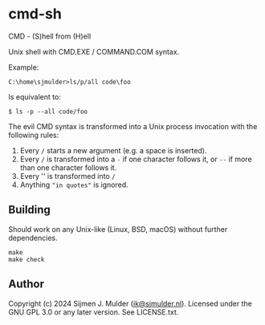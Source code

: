 cmd-sh
======
CMD - (S)hell from (H)ell

Unix shell with CMD.EXE / COMMAND.COM syntax.

Example:

    C:\home\sjmulder>ls/p/all code\foo

Is equivalent to:

    $ ls -p --all code/foo

The evil CMD syntax is transformed into a Unix process invocation with
the following rules:

 1. Every `/` starts a new argument (e.g. a space is inserted).
 2. Every `/` is transformed into a `-` if one character follows it, or
    `--` if more than one character follows it.
 3. Every '\' is transformed into `/`
 4. Anything `"in quotes"`  is ignored.

Building
--------
Should work on any Unix-like (Linux, BSD, macOS) without further
dependencies.

    make 
    make check

Author
------
Copyright (c) 2024 Sijmen J. Mulder (<ik@sjmulder.nl>). Licensed under
the GNU GPL 3.0 or any later version. See LICENSE.txt.
